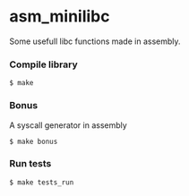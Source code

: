 # asm_minilibc
Some usefull libc functions made in assembly.

### Compile library

```
$ make
```

### Bonus
A syscall generator in assembly
```
$ make bonus
```

### Run tests
```
$ make tests_run
```
